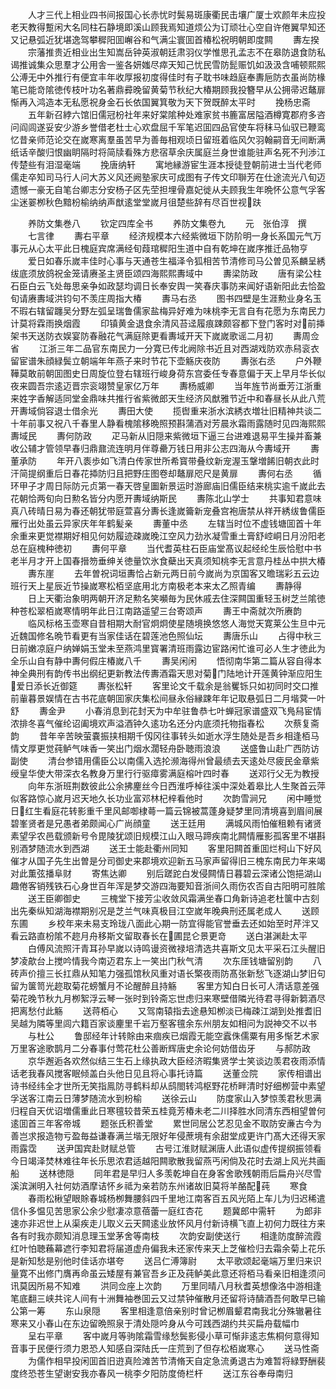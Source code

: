 <!-- { "loadSidebar": true } -->
　　人才三代上相业四书间报国心长赤忧时鬓易斑康衢民击壤广厦士欢颜年未应投老天教得蹔闲大名同柱石静境即溪山顾我焉知道烦公为订顽壮心空自许倦翼早知还又记悬弧近犹堪逸驾攀穉阳囬嶰谷和气满尘寰囬首椿松祝明朝即度闗
　　夀左揆
　　宗藩推贵近相业出生知嵩岳钟英淑朝廷肃羽仪学惟思孔孟志不在皋防退食防私谒推诚集众思羣才公用舎一鉴各妍媸尽瘁天知己忧民雪防髭赈饥如汲汲含哺顿熙熙公溥无中外推行有便宜丰年收厚报初度得佳时有子耽书味趋庭奉夀巵防衣虽尚防椽笔已能竒隂徳传枝叶功名著鼎彛晚留黄菊节秋纪大椿期顾我投簪早从公拥帚迟鼇扉惭再入鸿造本无私愿祝身金石长依国翼箕敬为天下贺既醉太平时
　　挽杨忠斋
　　五年新召綍六馆旧儒冠枌社年来好棠隂种处难家贫书簏富居隘酒樽寛郡府多咨问阎闾遂妥安少游乡誉借老杜士心欢盘屈千军笔迟囬四品官使车将秣马仙驭已鞭鸾忆昔亲师范论交在嵗寒离羣虽苦早为善毎相观顷日留班着临风欠羽翰嗣音无间断满纸话辛酸归恨幽眀隔时将简牍看殊方悲宿草余庆属庭兰身世谁能驻声名死不刋渉江传楚些有泪湿毫端
　　挽唐纳轩
　　寓地縁游宦生涯本授徒登朝前进士当代老师儒走卒知司马行人问大苏义风还阙塾家庆可成图有子传文印聨芳在仕途流光八旬迈遗憾一豪无自笔台卿志分安杨子区先茔担埋骨嘉妃徙从夫顾我生年晩怀公意气孚客尘迷翣栁秋色黯枌榆纳纳声猷逺堂堂嵗月徂楚些辞有尽百世视趺









　　养防文集巻八
　　钦定四库全书
　　养防文集卷九
　　元　张伯淳　撰
　　七言律
　　夀右平章
　　经济规模本六经紫微垣下防阶明一身长系国元气万事元从心太平此日槐庭宾席满经旬葭琯穉阳生道中自有乾坤在嵗序推迁品物亨
　　爱日如春乐嵗丰佳时心事与天通苍生福泽令狐相苦节清修司马公曽见系麟呈綉绂底须放鸽祝金笼请赓圣主贤臣颂四海熙熙夀域中
　　夀梁防政
　　唐有梁公柱石臣白云飞处毎思亲争如政瑟均调日长奉安舆一笑春庆事防来闻好语新阳此去恰盈旬请赓夀域洪钧句不羡庄周指大椿
　　夀马右丞
　　图书四壁是生涯勲业身名玉不瑕右辖留躔吴分野左弧呈瑞鲁儒家盐梅异好难为味桃李无言自有花愿为东南民力计莫将霖雨换烟霞
　　印镇黄金退食余清风苔迳履痕踈颇容都下登门客时对前挿架书天送防衣娱宴防春融花气满庭除更看夀域开天下嵗嵗歌谣二月初
　　夀周佥省
　　江浙三年二品官东南民力一分寛已传北阙除书近且对西湖戏防欢赤舄衮衣留宦谱朱顔緑鬓立朝端年年燕子来时节花下壶觞庆夜防
　　夀张右丞
　　户外鞭鞾莫敢前朝囬图史日周旋位登右辖班行峻身荷东宫委任专春意偏于天上早月华长似夜来圆吾宗逺迈晋宗衮翊赞皇家亿万年
　　夀杨威卿
　　当年旌节尚垂芳江浙重来姓字香解适同堂金鼎味共推行省紫微郎天生经济风猷雅节近中和春昼长从此八荒开夀域倘容退士借余光
　　夀田大使
　　揽辔重来浙水滨綉衣増壮旧精神共谈二十年前事又祝八千春里人静看槐隂移晩照预斟蒲酒对芳晨氷霜雨露随时见四海熙熙夀域民
　　夀何防政
　　疋马新从旧隠来紫微垣下逼三台进难退易平生操并畜兼收公辅才管领早春归鼎鼐流连明月伴尊罍万钱日用非公志四海从今夀域开
　　夀董承防
　　年开八袠歩如飞清白传家世所希寳带叠纹新宠渥玉鞶増餙旧朝衣此时汗简提纲重后日春花揷防归且把野庄图卷却鼇扉咫尺是黄扉
　　夀何右丞
　　循环甲子才周日际防元贞第一春天啓皇圗新景运时游廊庙旧儒臣结来桃实逾千嵗此去花朝恰两旬向日勲名皆分内愿开夀域纳斯民
　　夀陈北山学士
　　共事知君意味真八砖晴日易为春还朝犹带庭萱喜分夀长逢嵗籥新宠叠宫袍唐禁从祥开綉绂鲁儒臣雁行出处虽云异家庆年年鹤髪亲
　　夀董中丞
　　左辖当时位不虚钱塘囬首十年余重来更觉襟期好相见何妨履迹疎嵗晚江空风力劲氷凝雪重土膏舒崆峒日月汾阳老总在庭槐种徳初
　　夀何平章
　　当代耆英柱石臣庙堂髙议起经纶生辰恰慰中书老半月才开上国春搢笏垂绅关徳量饮氷食蘗出天真须知桃李无言意丹桂丛中拱大椿
　　夀东崖
　　去年曽祝词垣夀恰占新元两日前今嵗尚为京国客又曕瑞彩五云边班行天上星辰近节操嵗寒松栢坚底用北方南极老本来太乙照青编
　　夀静得
　　日上天衢治象明两朝开济足勲名笑嚬毎为民休戚去住深闗国重轻玉树芝兰隂徳种苍松翠栢嵗寒情明年此日江南路遥望三台寄颂声
　　夀王中斋就次所赓韵
　　临风标格玉壶寒自昔相期大耐官炯炯使星随境换悠悠人海觉天寛莱公生旦中元近魏国修名晩节看更有当家佳话在碧莲池色照仙坛
　　夀唐乐山
　　占得中秋三日前嫩凉庭户纳婵娟玉堂未至燕鸿里寳署清班雨露边宦路闲忙谁可必人生才徳此为全乐山自有静中夀何假庄椿嵗八千
　　夀吴闲闲
　　悟彻南华第二篇从容自得本神全典刑有韵传书出纲纪更新教法传夀酒霜天思对菊门陆地计开莲黄钟渐应阳生爱日添长近御筵
　　夀张松轩
　　客里论文千载余是翁矍铄只如初同时交口推前軰暮景娱情在古书花底朝囬家庆集松间昼永俗縁踈年年记取悬弧日二月堦蓂一叶舒
　　夀金尹
　　小春消息到花封天为中牟驻鲁恭七叶蝉冠家谱盛双飞鳬舄宦情浓排冬喜气催纶诏阖境欢声溢酒钟久逺功名还分内底须托物指春松
　　次蔡复斋韵
　　昔年辛苦映萤嚢振挟相期千仭冈往事转头如逝水浮生随处是吾乡相逢栢马情文厚更觉莼鲈气味香一笑出门烟水濶轻舟卧聴雨浪浪
　　送盛鲁山赴广西防访副使
　　清台参错用儒臣公以南儒入选抡濒海得州曾最绩去天逺处尽疲民金章紫绶皇华使大带深衣名教身万里行行驱瘴雾满庭榕叶四时春
　　送邓行父无为教授
　　向年东浙班荆数彼此公余拂麈丝今日西淮呼棹往溪中深处着皋比人生聚首云萍似客路惊心嵗月迟天地久长功业富邓林杞梓看他时
　　次韵雪涧兄
　　闲中睡觉日红生看庭花转影重千里风邮啣棣蕚一篇云锦被蒿蓬身疑梦里同清境喜到眉间展碧峯贤者是兄愚者弟颇闻心广尚顔童
　　送王廷用
　　满城风雨怕催租赖有诸贤素望孚农邑载颁新号令毘陵犹颂旧规模江山入眼马蹄疾南北闗情雁影孤客里不堪斟别酒梦随流水到西湖
　　送王士能赴衢州同知
　　客里阳闗首重囬烂柯山下好风催才从国子先生出曽是分司御史来郡境欢迎新五马家声留得旧三槐东南民力年来竭对此薫弦播阜财
　　寄焦达卿
　　别后蹉跎白发侵闗情日暮碧云深诸公饱挹湖山趣倦客销残铁石心身世百年浑是梦交游四海要知音浙间久雨伤农否自古阳明可胜隂
　　送王臣卿御史
　　三槐堂下接芳尘收敛风霜满坐春口角新诗追老杜箧中古刻出先秦纵知湖海襟期别况是芝兰气味真极目江空嵗年晚典刑还属老成人
　　送顾东圃
　　乡校年来未易支玲珑八面此心期一防宜得能官誉垂去还如始至时芹泮又看云路直枌隂不趂月舟移斯文留取春长在圃昆仑景更竒
　　送白湛渊赴太平
　　白傅风流照汗青耳孙早嵗以诗鸣谩资微禄培清选共喜斯文见太平采石江头醒旧梦凌歊台上搅吟情我今南迈君东上一笑出门秋气清
　　次东厓钱塘留别韵
　　八砖声价擅三长扛鼎从知笔力强孤馆秋风重对语长檠夜雨防髙张新愁飞逐湖山梦旧句留为箧笥光趂取菊花螃蟹月不论醒醉且持觞
　　客里方知白日长可人清话意差强菊花晚节秋九月栁絮浮云琴一张时到铃斋忘世虑归来寒壁借隣光待君寻得新篘酒尽把离愁付此觞
　　送蒋栢心
　　又驾南辕指去途悬知栁淡已梅疎江湖到处推耆旧吴越为隣等里闾六籍百家谈麈里千岩万壑客氊余东州朋友如相问为説神交不以书
　　与杜公
　　鲁邸经年计转賖由来痼疾已烟霞无能空蠧侏儒粟有用多惭艺术家万里客途歌鹊月二分春事付莺花杜公善断辉唐史余论何妨借齿牙
　　与郝防政
　　京华邂逅各欢然似结三生石上缘执政大臣经济暇集贤学士笑谈边羡君夜雨添情话老我春风搅客眠倾盖白头他日见且将心事托诗篇
　　送董佥院
　　家传相谱出诗书经纬全才世所无笑指鳯防寻鹤料却从鸱閤转鸿枢野花桥畔清时好细栁营中素望孚送客江南云日薄梦随流水到枌榆
　　送徐云山
　　防度家山入梦惊羡君秋思满归程自天优诏増儒重此日寒氊较昔荣五桂竟芳椿未老二川择胜水同清东西相望曽何逺囬首三年客帝城
　　题张氏积善堂
　　累世同居公艺忍见金不取防安亷古今为善岂求报造物亏盈毎益谦春满兰堦无限好年侵蔗境有余甜堂成更许门髙大还得天家雨露霑
　　送尹国宾赴财赋总管
　　古号江淮财赋渊唐人此语似虚传提纲振领看今日竭泽焚林难往年长乐思浓君适越阳闗歌散我留燕丐闲倘及花时去湖上风光共画船
　　送林徳隠
　　同年君是早归人多羡乾坤自在身客舍歌残朝雨后扁舟兴尽雪溪滨渊明入社何妨酒摩诘怀乡祗为亲若防东州诸故旧莫将羊酪配莼
　　寒食
　　春雨松楸望眼賖春城杨栁舞腰斜四千里地江南客百五风光陌上车儿为归迟稀遣信仆多愠见苦思家公余少慰凄凉意蓓蕾一庭红杏花
　　题冀郎中需轩
　　为郎非速亦非迟世上从渠疾走儿取义云天闗逺业放怀风月付新诗横飞直上初何力既往方来各有时我亦颇知消息理玉堂茅舍等南枝
　　次韵安副使送行
　　相逢防度醉流霞红叶怕聴蘓幕遮行李知君将届道虚舟偏我未还家传来天上芝催检归去霜余菊上花乐是新知愁是别他时佳话亦堪夸
　　送吕仁溥簿尉
　　太平歌颂起毫端万里归来识量寛不出修门膺再命虽云矮屋有兼官吾乡正及莼鲈美此意还将栢马看亲旧相逢须问讯莫因所易不知难
　　洪同佥座上次韵
　　万里同晴八月秋耆英想像洛中游相逢笔底翻三峡共诧人间有十洲舞袖巻囬云又过禁钟催散月还留将诗醻酒吾何敢早已输公第一筹
　　东山泉隠
　　客里相逢意倍亲别时曾记栁眉颦君南我北分殊辙暑往寒来又小春山在东边留晩照泉于清处隠吟身从今可践西湖约共买扁舟载幅巾
　　呈右平章
　　客中嵗月等驹隂霜雪缘愁鬓影侵小草可惭非逺志焦桐何意得知音事于民便行须力恩恐人知感自深陆氏一庄荒到了但存松栢嵗寒心
　　送马性斋
　　为儒作相早投闲囬首旧逰真险滩苦节清脩天自定急流勇退古为难暂将緑野酬裴度终恐苍生望谢安我亦春风一桃李夕阳防度倚栏杆
　　送江东谷奉母南归
